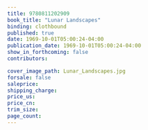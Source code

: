 ```yaml
---
title: 9780811202909
book_title: "Lunar Landscapes"
binding: clothbound
published: true
date: 1969-10-01T05:00:24-04:00
publication_date: 1969-10-01T05:00:24-04:00
show_in_forthcoming: false
contributors:

cover_image_path: Lunar_Landscapes.jpg
forsale: false
saleprice:
shipping_charge:
price_us:
price_cn:
trim_size:
page_count:
---
```


